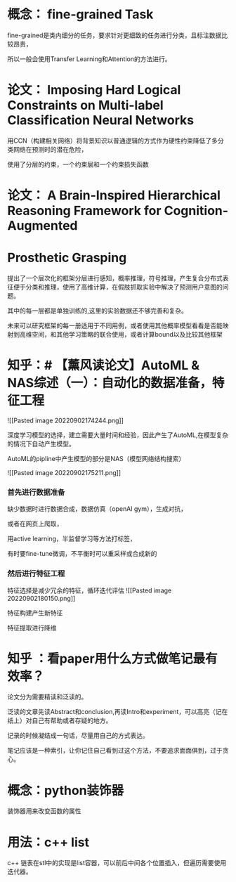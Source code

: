 # 概念： fine-grained Task

fine-grained是类内细分的任务，要求针对更细致的任务进行分类，且标注数据比较昂贵，

所以一般会使用Transfer Learning和Attention的方法进行。

# 论文： Imposing Hard Logical Constraints on Multi-label Classification Neural Networks

用CCN（构建相关网络）将背景知识以普通逻辑的方式作为硬性约束降低了多分类网络在预测时的潜在危险，

使用了分层的约束，一个约束层和一个约束损失函数

# 论文： A Brain-Inspired Hierarchical Reasoning Framework for Cognition-Augmented

# Prosthetic Grasping



提出了一个层次化的框架分层进行感知，概率推理，符号推理，产生复合分布式表征便于分类和推理，使用了高维计算，在假肢抓取实验中解决了预测用户意图的问题。

其中的每一层都是单独训练的,这里的实验数据还不够完善和复杂。

未来可以研究框架的每一册适用于不同用例，或者使用其他概率模型看看是否能映射到高维空间，和其他学习策略的联合使用，或者计算bound以及比较其他框架


# 知乎：# 【薰风读论文】AutoML & NAS综述（一）：自动化的数据准备，特征工程




![[Pasted image 20220902174244.png]]

深度学习模型的选择，建立需要大量时间和经验，因此产生了AutoML,在模型复杂的情况下自动产生模型。

AutoML的pipline中产生模型的部分是NAS（模型网络结构搜索）

![[Pasted image 20220902175211.png]]

### 首先进行数据准备

缺少数据时进行数据合成，数据仿真（openAI gym），生成对抗，

或者在网页上爬取，

用active learning，半监督学习等方法打标签，

有时要fine-tune微调，不平衡时可以重采样或合成新的

### 然后进行特征工程

特征选择是减少冗余的特征，循环迭代评估
![[Pasted image 20220902180150.png]]

特征构建产生新特征

特征提取进行降维

# 知乎 ：看paper用什么方式做笔记最有效率？

论文分为需要精读和泛读的。

泛读的文章先读Abstract和conclusion,再读Intro和experiment，可以高亮（记在纸上）对自己有帮助或者存疑的地方。

记录的时候凝结成一句话，尽量用自己的方式表达。

笔记应该是一种索引，让你记住自己看到过这个方法，不要追求面面俱到，过于贪心。

# 概念：python装饰器

装饰器用来改变函数的属性

# 用法：c++ list

c++ 链表在stl中的实现是list容器，可以前后中间各个位置插入，但遍历需要使用迭代器。